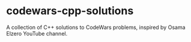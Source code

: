 # codewars-cpp-solutions
A collection of C++ solutions to CodeWars problems, inspired by Osama Elzero YouTube channel.
